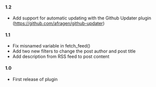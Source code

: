 #### 1.2
* Add support for automatic updating with the Github Updater plugin (https://github.com/afragen/github-updater)

#### 1.1
* Fix misnamed variable in fetch_feed()
* Add two new filters to change the post author and post title
* Add description from RSS feed to post content

#### 1.0
* First release of plugin